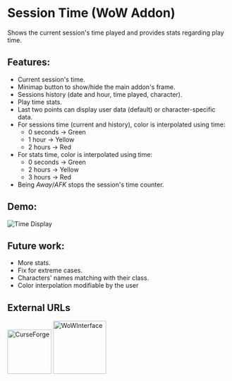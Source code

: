 # Session Time (WoW Addon)
Shows the current session's time played and provides stats regarding play time.

## Features:
- Current session's time.
- Minimap button to show/hide the main addon's frame.
- Sessions history (date and hour, time played, character).
- Play time stats.
- Last two points can display user data (default) or character-specific data.
- For sessions time (current and history), color is interpolated using time:
  - 0 seconds → Green 
  - 1 hour → Yellow
  - 2 hours → Red
- For stats time, color is interpolated using time:
  - 0 seconds → Green
  - 2 hours → Yellow
  - 3 hours → Red
- Being *Away*/*AFK* stops the session's time counter.

## Demo:
![Time Display](https://media.giphy.com/media/eRNDMuoIO26G22Rtyy/giphy.gif)  

## Future work:
- More stats.
- Fix for extreme cases.
- Characters' names matching with their class.
- Color interpolation modifiable by the user

## External URLs
[<img src="https://upload.wikimedia.org/wikipedia/en/b/bd/Curse%2C_Inc_Logo.png" alt="CurseForge" width=100>](https://www.curseforge.com/wow/addons/session-time)
[<img src="https://s.wowinterface.com/images/wowinterface.gif" alt="WoWInterface" width=120>](https://www.wowinterface.com/downloads/info25814-SessionTime.html)
